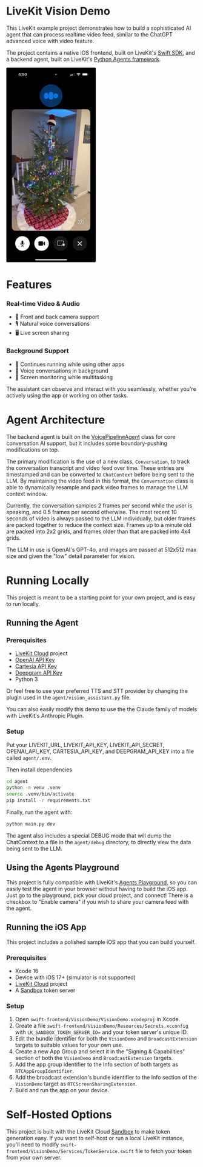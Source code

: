 # LiveKit Vision Demo

This LiveKit example project demonstrates how to build a sophisticated AI agent that can process realtime video feed, similar to the ChatGPT advanced voice with video feature.

The project contains a native iOS frontend, built on LiveKit's [Swift SDK](https://github.com/livekit/client-sdk-swift), and a backend agent, built on LiveKit's [Python Agents framework](https://github.com/livekit/agents).

<img src="screenshot.jpg" height="512">

# Features

### Real-time Video & Audio
- 📱 Front and back camera support
- 🎙️ Natural voice conversations
- 🖥️ Live screen sharing

### Background Support
- 🔄 Continues running while using other apps
- 💬 Voice conversations in background
- 👀 Screen monitoring while multitasking

The assistant can observe and interact with you seamlessly, whether you're actively using the app or working on other tasks.


# Agent Architecture

The backend agent is built on the [VoicePipelineAgent](https://docs.livekit.io/agents/voice-agent/voice-pipeline/) class for core conversation AI support, but it includes some boundary-pushing modifications on top.

The primary modification is the use of a new class, `Conversation`, to track the conversation transcript and video feed over time. These entries are timestamped and can be converted to `ChatContext` before being sent to the LLM. By maintaining the video feed in this format, the `Conversation` class is able to dynamically resample and pack video frames to manage the LLM context window.

Currently, the conversation samples 2 frames per second while the user is speaking, and 0.5 frames per second otherwise. The most recent 10 seconds of video is always passed to the LLM individually, but older frames are packed together to reduce the context size.  Frames up to a minute old are packed into 2x2 grids, and frames older than that are packed into 4x4 grids.

The LLM in use is OpenAI's GPT-4o, and images are passed at 512x512 max size and given the "low" detail parameter for vision.

# Running Locally

This project is meant to be a starting point for your own project, and is easy to run locally.

## Running the Agent

### Prerequisites

- [LiveKit Cloud](https://cloud.livekit.io) project
- [OpenAI API Key](https://platform.openai.com/api-keys)
- [Cartesia API Key](https://cartesia.ai/api-keys)
- [Deepgram API Key](https://developers.deepgram.com/api-keys)
- Python 3

Or feel free to use your preferred TTS and STT provider by changing the plugin used in the `agent/vision_assistant.py` file. 

You can also easily modify this demo to use the the Claude family of models with LiveKit's Anthropic Plugin.

### Setup

Put your LIVEKIT_URL, LIVEKIT_API_KEY, LIVEKIT_API_SECRET, OPENAI_API_KEY, CARTESIA_API_KEY, and DEEPGRAM_API_KEY into a file called `agent/.env`.

Then install dependencies

```bash
cd agent
python -m venv .venv
source .venv/bin/activate
pip install -r requirements.txt
```

Finally, run the agent with:

```bash
python main.py dev
```

The agent also includes a special DEBUG mode that will dump the ChatContext to a file in the `agent/debug` directory, to directly view the data being sent to the LLM.

## Using the Agents Playground

This project is fully compatible with LiveKit's [Agents Playground](https://agents-playground.livekit.io), so you can easily test the agent in your browser without having to build the iOS app. Just go to the playground, pick your cloud project, and connect! There is a checkbox to "Enable camera" if you wish to share your camera feed with the agent.

## Running the iOS App

This project includes a polished sample iOS app that you can build yourself.

### Prerequisites

- Xcode 16
- Device with iOS 17+ (simulator is not supported)
- [LiveKit Cloud](https://cloud.livekit.io) project
- A [Sandbox](https://docs.livekit.io/cloud/sandbox/) token server

### Setup

1. Open `swift-frontend/VisionDemo/VisionDemo.xcodeproj` in Xcode.
2. Create a file `swift-frontend/VisionDemo/Resources/Secrets.xcconfig` with `LK_SANDBOX_TOKEN_SERVER_ID=` and your token server's unique ID.
3. Edit the bundle identifier for both the `VisionDemo` and `BroadcastExtension` targets to suitable values for your own use.
4. Create a new App Group and select it in the "Signing & Capabilities" section of both the `VisionDemo` and `BroadcastExtension` targets.
5. Add the app group identifier to the Info section of both targets as `RTCAppGroupIdentifier`.
6. Add the broadcast extension's bundle identifier to the Info section of the `VisionDemo` target as `RTCScreenSharingExtension`.
7. Build and run the app on your device.

# Self-Hosted Options

This project is built with the LiveKit Cloud [Sandbox](https://docs.livekit.io/cloud/sandbox/) to make token generation easy. If you want to self-host or run a local LiveKit instance, you'll need to modify `swift-frontend/VisionDemo/Services/TokenService.swift` file to fetch your token from your own server.
